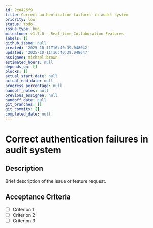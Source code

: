 ```yaml
---
id: 2c0426f9
title: Correct authentication failures in audit system
priority: low
status: todo
issue_type: bug
milestone: v1.7.0 - Real-time Collaboration Features
labels: []
github_issue: null
created: '2025-10-11T16:40:39.048042'
updated: '2025-10-11T16:40:39.048047'
assignee: michael.brown
estimated_hours: null
depends_on: []
blocks: []
actual_start_date: null
actual_end_date: null
progress_percentage: null
handoff_notes: null
previous_assignee: null
handoff_date: null
git_branches: []
git_commits: []
completed_date: null
---
```


# Correct authentication failures in audit system

## Description

Brief description of the issue or feature request.

## Acceptance Criteria

- [ ] Criterion 1
- [ ] Criterion 2
- [ ] Criterion 3